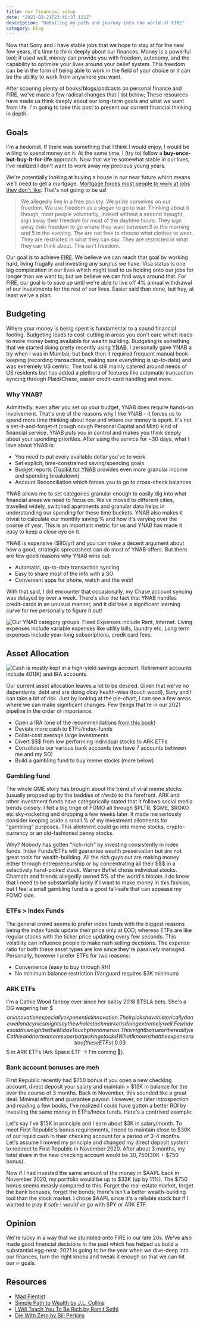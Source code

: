 ```yaml
---
title: our financial setup
date: "2021-02-21T23:46:37.121Z"
description: "Detailing my path and journey into the world of FIRE"
category: blog
---
```


Now that Sony and I have stable jobs that we hope to stay at for the new few years, it's time to think deeply about our finances. Money is a powerful tool; if used well, money can provide you with freedom, autonomy, and the capability to optimize your lives around your belief system. This freedom can be in the form of being able to work in the field of your choice or it can be the ability to work from anywhere you want.

After scouring plenty of books/blogs/podcasts on personal finance and FIRE, we've made a few radical changes that I list below; These resources have made us think deeply about our long-term goals and what we want from life. I'm going to take this post to present our current financial thinking in depth.

## Goals

I'm a hedonist. If there was something that I think I would enjoy, I would be willing to spend money on it. At the same time, I (try to) follow a **buy-once-but-buy-it-for-life** approach. Now that we're somewhat stable in our lives, I've realized I don't want to work away my precious young years. 

We're potentially looking at buying a house in our near future which means we'll need to get a mortgage. [Mortgage forces most people to work at jobs they don't like](https://earlyretirementextreme.com/why-financial-independence-part-i-early-motivations.html). That's not going to be us! 

> We allegedly live in a free society. We pride ourselves on our freedom. We use freedom as a slogan to go to war. Thinking about it though, most people voluntarily, indeed without a second thought, sign away their freedom for most of the daytime hours. They sign away their freedom to go where they want between 9 in the morning and 5 in the evening. The are not free to choose what clothes to wear. They are restricted in what they can say. They are restricted in what they can think about. This isn't freedom.

Our goal is to achieve [FIRE](https://en.wikipedia.org/wiki/FIRE_movement). We believe we can reach that goal by working hard, living frugally and investing any surplus we have. Visa status is one big complication in our lives which might lead to us holding onto our jobs for longer than we want to; but we believe we can find ways around that. For FIRE, our goal is to save up until we're able to live off 4% annual withdrawal of our investments for the rest of our lives. Easier said than done, but hey, at least we've a plan.

## Budgeting

Where your money is being spent is fundamental to a sound financial footing. Budgeting leads to cost-cutting in areas you don't care which leads to more money being available for wealth building. Budgeting is something that we started doing pretty recently using [YNAB](https://ynab.com/referral/?ref=DNUpEP_S_rP7VdUr&utm_source=customer_referral). I personally gave YNAB a try when I was in Mumbai; but back then it required frequent manual book-keeping (recording transactions, making sure everything is up-to-date) and was extremely US centric. The tool is still mainly catered around needs of US residents but has added a plethora of features like automatic transaction syncing through Plaid/Chase, easier credit-card handling and more. 

### Why YNAB?

Admittedly, even after you set up your budget, YNAB does require hands-on involvement. That's one of the reasons why I like YNAB - it forces us to spend more time thinking about how and where our money is spent. It's not a set-it-and-forget-it (cough cough Personal Capital and Mint) kind of financial service. YNAB puts you in control and makes you think deeply about your spending priorities. After using the service for ~30 days, what I love about YNAB is:
- You need to put every available dollar you've to work
- Set explicit, time-constrained saving/spending goals
- Budget reports ([Toolkit for YNAB](https://github.com/toolkit-for-ynab/toolkit-for-ynab/) provides even more granular income and spending breakdown)
- Account Reconciliation which forces you to go to cross-check balances

YNAB allows me to set categories granular enough to easily dig into what financial areas we need to focus on. We've moved to different cities, travelled widely, switched apartments and granular data helps in understanding our spending for these time buckets. YNAB also makes it trivial to calculate our monthly saving % and how it's varying over the course of year. This is an important metric for us and YNAB has made it easy to keep a close eye on it.

YNAB is expensive ($80/yr) and you can make a decent argument about how a good, strategic spreadsheet can do most of YNAB offers. But there are few good reasons why YNAB wins out:

- Automatic, up-to-date transaction syncing
- Easy to share most of the info with a SO
- Convenient apps for phone, watch and the web!

With that said, I did encounter that occasionally, my Chase account syncing was delayed by over a week. There's also the fact that YNAB handles credit-cards in an unusual manner, and it did take a significant learning curve for me personally to figure it out!

![Our YNAB category groups. Fixed Expenses include Rent, Internet. Living expenses include variable expenses like utility bills, laundry etc. Long term expenses include year-long subscriptions, credit card fees.](./1.png)

## Asset Allocation

![Cash is mostly kept in a high-yield savings account. Retirement accounts include 401(K) and IRA accounts.](./2.jpeg)

Our current asset allocation leaves a lot to be desired. Given that we've no dependents, debt and are doing okay health-wise (touch wood), Sony and I can take a bit of risk. Just by looking at the pie-chart, I can see a few areas where we can make significant changes. Few things that're in our 2021 pipeline in the order of importance:

- Open a IRA (one of the recommendations [from this book](/book-review-i-will-teach-you-to-be-rich/))
- Deviate more cash to ETFs/index-funds
- Dollar-cost average large investments
- Divert $$$ from low performing individual stocks to ARK ETFs
- Consolidate our various bank accounts (we have 7 accounts between me and my SO)
- Build a gambling fund to buy meme stocks (more below)

### Gambling fund

The whole GME story has brought about the trend of viral meme stocks (usually propped up by the baddies of r/wsb) to the forefront. ARK and other investment funds have categorically stated that it follows social media trends closely. I felt a big tinge of FOMO all through $PLTR, $GME, $ROKO etc sky-rocketing and dropping a few weeks later. It made me seriously consider keeping aside a small % of my investment allotments for "gambling" purposes. This allotment could go into meme stocks, crypto-currency or an old-fashioned penny stocks. 

Why? Nobody has gotten "rich-rich" by investing consistently in index funds. Index Funds/ETFs will guarantee wealth preservation but are not great tools for wealth-building. All the rich guys out are making money either through entrepreneurship or by concentrating all their $$$ in a selectively hand-picked stock. Warren Buffet chose individual stocks. Chamath and friends allegedly owned 5% of the world's bitcoin. I do know that I need to be substantially lucky if I want to make money in this fashion, but I feel a small gambling fund is a good fail-safe that can appease my FOMO side.

### ETFs > Index Funds

The general crowd seems to prefer index funds with the biggest reasons being the index funds update their price only at EOD; whereas ETFs are like regular stocks with the ticker price updating every few seconds. This volatility can influence people to make rash selling decisions. The expense ratio for both these asset types are low since they're passively managed. Personally, however I prefer ETFs for two reasons:

- Convenience (easy to buy through RH)
- No minimum balance restriction (Vanguard requires $3K minimum)

### ARK ETFs

I'm a Cathie Wood fanboy ever since her ballsy 2018 $TSLA bets. She's a OG wagering her $$$ on innovation especially exponential innovation. Their picks have historically done well and cynics might say the whole stock market is doing extremely well. Few have said this might be the Midas Touch phenomenon. This might be true or the reality is Cathie and her team are superb at picking stocks! What I know is that the expense ratio of these ETFs (~0.03%) are comparable to low-cost index funds (~0.02%). I'm going to be closely following and potentially investing a lot of my $$$ in ARK ETFs (Ark Space ETF -> I'm coming 🚀). 

### Bank account bonuses are meh

First Republic recently had $750 bonus if you open a new checking account, direct deposit your salary and maintain > $15K in balance for the over the course of 3 months. Back in November, this sounded like a great deal. Minimal effort and guarantee payout. However, on later introspection and reading a few books, I've realized I could have gotten a better ROI by investing the same money in ETFs/Index funds. Here's a contrived example:

Let's say I've $15K in principle and I earn about $3K in salary/month. To meet First Republic's bonus requirements, I need to maintain close to $30K of our liquid cash in their checking account for a period of 3-4 months. Let's assume I moved my principle and changed my direct deposit system to redirect to First Republic in November 2020. After about 3 months, my total share in the new checking account would be $30,750 ($30K + $750 bonus). 

Now if I had invested the same amount of the money in $AAPL back in November 2020, my portfolio would be up to $33K (up by 11%). The $750 bonus seems measly compared to this. Forget the real-estate market, forget the bank bonuses, forget the bonds; there's isn't a better wealth-building tool than the stock market. I chose $AAPL since it's a reliable stock but if I wanted to play it safe I would've go with SPY or ARK ETF.

## Opinion

We're lucky in a way that we stumbled onto FIRE in our late 20s. We've also made good financial decisions in the past which has helped us build a substantial egg-nest. 2021 is going to be the year when we dive-deep into our finances, turn the right knobs and tweak it enough so that we can hit our 🔥 goals.

## Resources

- [Mad Fientist](https://www.madfientist.com/podcast)
- [Simple Path to Wealth by J.L. Collins](https://www.goodreads.com/book/show/30646587-the-simple-path-to-wealth)
- [I Will Teach You To Be Rich by Ramit Sethi](https://www.goodreads.com/book/show/40591670-i-will-teach-you-to-be-rich)
- [Die With Zero by Bill Perkins](https://www.goodreads.com/book/show/52950915-die-with-zero)

